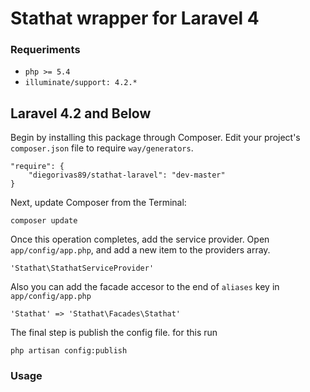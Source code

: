 # Stathat wrapper for Laravel 4

### Requeriments
- `php >= 5.4`
- `illuminate/support: 4.2.*`

## Laravel 4.2 and Below

Begin by installing this package through Composer. Edit your project's `composer.json` file to require `way/generators`.

    "require": {
		"diegorivas89/stathat-laravel": "dev-master"
	}

Next, update Composer from the Terminal:

    composer update

Once this operation completes, add the service provider. Open `app/config/app.php`, and add a new item to the providers array.

    'Stathat\StathatServiceProvider'

Also you can add the facade accesor to the end of `aliases` key in `app/config/app.php`

    'Stathat' => 'Stathat\Facades\Stathat'

The final step is publish the config file. for this run

    php artisan config:publish

### Usage